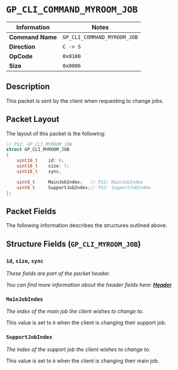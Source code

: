 # `GP_CLI_COMMAND_MYROOM_JOB`

| Information               | Notes |
|---                        |---    |
| **Command Name**          | `GP_CLI_COMMAND_MYROOM_JOB` |
| **Direction**             | `C -> S` |
| **OpCode**                | `0x0100` |
| **Size**                  | `0x0006` |

## Description

This packet is sent by the client when requesting to change jobs.

## Packet Layout

The layout of this packet is the following:

```cpp
// PS2: GP_CLI_MYROOM_JOB
struct GP_CLI_MYROOM_JOB
{
    uint16_t    id: 9;
    uint16_t    size: 7;
    uint16_t    sync;

    uint8_t     MainJobIndex;   // PS2: MainJobIndex
    uint8_t     SupportJobIndex;// PS2: SupportJobIndex
};
```

## Packet Fields

The following information describes the structures outlined above.

## Structure Fields (`GP_CLI_MYROOM_JOB`)

### `id`, `size`, `sync`

_These fields are part of the packet header._

_You can find more information about the header fields here: [**Header**](/world/HEADER.md)_

### `MainJobIndex`

_The index of the main job the client wishes to change to._

This value is set to `0` when the client is changing their support job.

### `SupportJobIndex`

_The index of the support job the client wishes to change to._

This value is set to `0` when the client is changing their main job.
